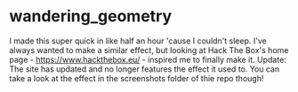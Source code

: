 # wandering_geometry
I made this super quick in like half an hour 'cause I couldn't sleep. I've always wanted to make a similar effect, but looking at Hack The Box's home page - https://www.hackthebox.eu/ - inspired me to finally make it.
Update: The site has updated and no longer features the effect it used to. You can take a look at the effect in the screenshots folder of thie repo though!
